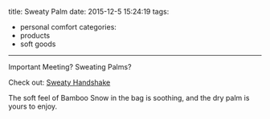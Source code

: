 title: Sweaty Palm
date: 2015-12-5 15:24:19
tags:
 - personal comfort
categories:
 - products
 - soft goods
---
Important Meeting?  Sweating Palms?

Check out: [Sweaty Handshake](http://sweatyhandshake.com)

The soft feel of Bamboo Snow in the bag is soothing, and the dry palm is yours to enjoy.
